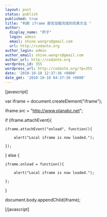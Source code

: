 ```yaml
---
layout: post
status: publish
published: true
title: "判断 iframe 是否加载完成的完美方法 "
author:
  display_name: "莳子"
  login: admin
  email: shine.wangrs@gmail.com
  url: http://codante.org
author_login: admin
author_email: shine.wangrs@gmail.com
author_url: http://codante.org
wordpress_id: 355
wordpress_url: http://codante.org/?p=355
date: '2010-10-18 12:37:36 +0800'
date_gmt: '2010-10-18 04:37:36 +0800'
---
```



[javascript]  

var iframe = document.createElement("iframe");  

iframe.src = "http://www.planabc.net";  

if (iframe.attachEvent){  

    iframe.attachEvent("onload", function(){  

        alert("Local iframe is now loaded.");  

    });  

} else {  

    iframe.onload = function(){  

        alert("Local iframe is now loaded.");  

    };  

}  

document.body.appendChild(iframe);  

[/javascript]
